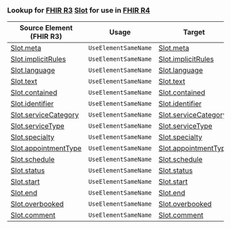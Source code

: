 ### Lookup for [FHIR R3](https://hl7.org/fhir/STU3/) [Slot](https://hl7.org/fhir/STU3/Slot.html) for use in [FHIR R4](https://hl7.org/fhir/R4/)

| Source Element (FHIR R3) | Usage | Target |
| -------------- | ----- | ------ |
| [Slot.meta](https://hl7.org/fhir/STU3/Slot.html#resource) | `UseElementSameName` | [Slot.meta](https://hl7.org/fhir/R4/Slot.html#resource) |
| [Slot.implicitRules](https://hl7.org/fhir/STU3/Slot.html#resource) | `UseElementSameName` | [Slot.implicitRules](https://hl7.org/fhir/R4/Slot.html#resource) |
| [Slot.language](https://hl7.org/fhir/STU3/Slot.html#resource) | `UseElementSameName` | [Slot.language](https://hl7.org/fhir/R4/Slot.html#resource) |
| [Slot.text](https://hl7.org/fhir/STU3/Slot.html#resource) | `UseElementSameName` | [Slot.text](https://hl7.org/fhir/R4/Slot.html#resource) |
| [Slot.contained](https://hl7.org/fhir/STU3/Slot.html#resource) | `UseElementSameName` | [Slot.contained](https://hl7.org/fhir/R4/Slot.html#resource) |
| [Slot.identifier](https://hl7.org/fhir/STU3/Slot.html#resource) | `UseElementSameName` | [Slot.identifier](https://hl7.org/fhir/R4/Slot.html#resource) |
| [Slot.serviceCategory](https://hl7.org/fhir/STU3/Slot.html#resource) | `UseElementSameName` | [Slot.serviceCategory](https://hl7.org/fhir/R4/Slot.html#resource) |
| [Slot.serviceType](https://hl7.org/fhir/STU3/Slot.html#resource) | `UseElementSameName` | [Slot.serviceType](https://hl7.org/fhir/R4/Slot.html#resource) |
| [Slot.specialty](https://hl7.org/fhir/STU3/Slot.html#resource) | `UseElementSameName` | [Slot.specialty](https://hl7.org/fhir/R4/Slot.html#resource) |
| [Slot.appointmentType](https://hl7.org/fhir/STU3/Slot.html#resource) | `UseElementSameName` | [Slot.appointmentType](https://hl7.org/fhir/R4/Slot.html#resource) |
| [Slot.schedule](https://hl7.org/fhir/STU3/Slot.html#resource) | `UseElementSameName` | [Slot.schedule](https://hl7.org/fhir/R4/Slot.html#resource) |
| [Slot.status](https://hl7.org/fhir/STU3/Slot.html#resource) | `UseElementSameName` | [Slot.status](https://hl7.org/fhir/R4/Slot.html#resource) |
| [Slot.start](https://hl7.org/fhir/STU3/Slot.html#resource) | `UseElementSameName` | [Slot.start](https://hl7.org/fhir/R4/Slot.html#resource) |
| [Slot.end](https://hl7.org/fhir/STU3/Slot.html#resource) | `UseElementSameName` | [Slot.end](https://hl7.org/fhir/R4/Slot.html#resource) |
| [Slot.overbooked](https://hl7.org/fhir/STU3/Slot.html#resource) | `UseElementSameName` | [Slot.overbooked](https://hl7.org/fhir/R4/Slot.html#resource) |
| [Slot.comment](https://hl7.org/fhir/STU3/Slot.html#resource) | `UseElementSameName` | [Slot.comment](https://hl7.org/fhir/R4/Slot.html#resource) |
